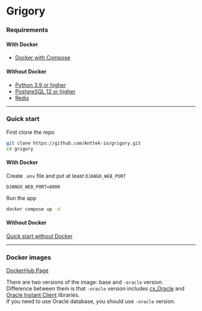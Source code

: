 # Grigory  

### Requirements
  
#### With Docker
  
- [Docker with Compose](https://docs.docker.com/compose/install/)

#### Without Docker
  
- [Python 3.9 or higher](https://www.python.org/downloads/)
- [PostgreSQL 12 or higher](https://www.postgresql.org/download/)
- [Redis](https://redis.io/download)
  
---  
  
### Quick start

First clone the repo

```bash
git clone https://github.com/Anttek-io/grigory.git
cd grigory
```

#### With Docker
  
Create `.env` file and put at least `DJANGO_WEB_PORT`  
```shell
DJANGO_WEB_PORT=8000
```

Run the app  
```bash
docker compose up -d
```

#### Without Docker
  
[Quick start without Docker](run_locally_without_docker.md)
  
---  
  
### Docker images
  
[DockerHub Page](https://hub.docker.com/r/harleyking/grigory)  
  
There are two versions of the image: base and `-oracle` version.  
Difference between them is that `-oracle` version includes [cx_Oracle](https://pypi.org/project/cx-Oracle/) 
and [Oracle Instant Client](https://www.oracle.com/database/technologies/instant-client/linux-x86-64-downloads.html) libraries.  
If you need to use Oracle database, you should use `-oracle` version.  
  